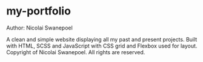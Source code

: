 # my-portfolio
Author: Nicolai Swanepoel

A clean and simple website displaying all my past and present projects.
Built with HTML, SCSS and JavaScript with CSS grid and Flexbox used for layout.
Copyright of Nicolai Swanepoel. All rights are reserved. 

